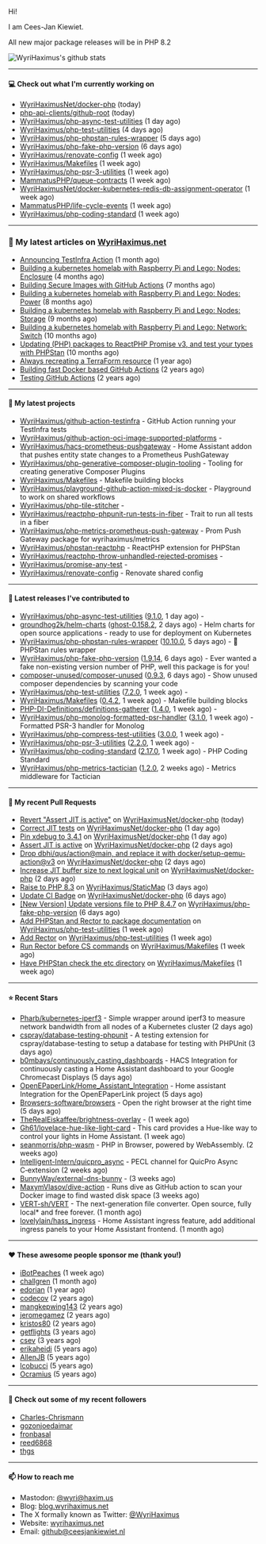 Hi!

I am Cees-Jan Kiewiet.

All new major package releases will be in PHP 8.2

![WyriHaximus's github stats](https://github-readme-stats.vercel.app/api?username=WyriHaximus&show_icons=true)

---

#### 💻 Check out what I'm currently working on

- [WyriHaximusNet/docker-php](https://github.com/WyriHaximusNet/docker-php) (today)
- [php-api-clients/github-root](https://github.com/php-api-clients/github-root) (today)
- [WyriHaximus/php-async-test-utilities](https://github.com/WyriHaximus/php-async-test-utilities) (1 day ago)
- [WyriHaximus/php-test-utilities](https://github.com/WyriHaximus/php-test-utilities) (4 days ago)
- [WyriHaximus/php-phpstan-rules-wrapper](https://github.com/WyriHaximus/php-phpstan-rules-wrapper) (5 days ago)
- [WyriHaximus/php-fake-php-version](https://github.com/WyriHaximus/php-fake-php-version) (6 days ago)
- [WyriHaximus/renovate-config](https://github.com/WyriHaximus/renovate-config) (1 week ago)
- [WyriHaximus/Makefiles](https://github.com/WyriHaximus/Makefiles) (1 week ago)
- [WyriHaximus/php-psr-3-utilities](https://github.com/WyriHaximus/php-psr-3-utilities) (1 week ago)
- [MammatusPHP/queue-contracts](https://github.com/MammatusPHP/queue-contracts) (1 week ago)
- [WyriHaximusNet/docker-kubernetes-redis-db-assignment-operator](https://github.com/WyriHaximusNet/docker-kubernetes-redis-db-assignment-operator) (1 week ago)
- [MammatusPHP/life-cycle-events](https://github.com/MammatusPHP/life-cycle-events) (1 week ago)
- [WyriHaximus/php-coding-standard](https://github.com/WyriHaximus/php-coding-standard) (1 week ago)

---

### 📜 My latest articles on [WyriHaximus.net](https://blog.wyrihaximus.net/)

- [Announcing TestInfra Action](https://blog.wyrihaximus.net/2025/03/announcing-testinfra-action/) (1 month ago)
- [Building a kubernetes homelab with Raspberry Pi and Lego: Nodes: Enclosure](https://blog.wyrihaximus.net/2024/12/building-a-kubernetes-homelab-with-raspberry-pies-and-lego-nodes-enclosure/) (4 months ago)
- [Building Secure Images with GitHub Actions](https://blog.wyrihaximus.net/2024/10/building-secure-images-with-github-actions/) (7 months ago)
- [Building a kubernetes homelab with Raspberry Pi and Lego: Nodes: Power](https://blog.wyrihaximus.net/2024/09/building-a-kubernetes-homelab-with-raspberry-pies-and-lego-nodes-power/) (8 months ago)
- [Building a kubernetes homelab with Raspberry Pi and Lego: Nodes: Storage](https://blog.wyrihaximus.net/2024/08/building-a-kubernetes-homelab-with-raspberry-pies-and-lego-nodes-storage/) (9 months ago)
- [Building a kubernetes homelab with Raspberry Pi and Lego: Network: Switch](https://blog.wyrihaximus.net/2024/07/building-a-kubernetes-homelab-with-raspberry-pies-and-lego-network-switch/) (10 months ago)
- [Updating (PHP) packages to ReactPHP Promise v3, and test your types with PHPStan](https://blog.wyrihaximus.net/2024/06/updating-php-packages-to-reactphp-promise-v3--and-test-your-types-with-phpstan/) (10 months ago)
- [Always recreating a TerraForm resource](https://blog.wyrihaximus.net/2024/04/always-recreating-a-terraform-resource/) (1 year ago)
- [Building fast Docker based GitHub Actions](https://blog.wyrihaximus.net/2023/03/building-fast-docker-based-github-actions/) (2 years ago)
- [Testing GitHub Actions](https://blog.wyrihaximus.net/2023/03/testing-github-actions/) (2 years ago)

---

#### 🌱 My latest projects

- [WyriHaximus/github-action-testinfra](https://github.com/WyriHaximus/github-action-testinfra) - GitHub Action running your TestInfra tests
- [WyriHaximus/github-action-oci-image-supported-platforms](https://github.com/WyriHaximus/github-action-oci-image-supported-platforms) - 
- [WyriHaximus/hacs-prometheus-pushgateway](https://github.com/WyriHaximus/hacs-prometheus-pushgateway) - Home Assistant addon that pushes entity state changes to a Prometheus PushGateway
- [WyriHaximus/php-generative-composer-plugin-tooling](https://github.com/WyriHaximus/php-generative-composer-plugin-tooling) - Tooling for creating generative Composer Plugins
- [WyriHaximus/Makefiles](https://github.com/WyriHaximus/Makefiles) - Makefile building blocks
- [WyriHaximus/playground-github-action-mixed-js-docker](https://github.com/WyriHaximus/playground-github-action-mixed-js-docker) - Playground to work on shared workflows
- [WyriHaximus/php-tile-stitcher](https://github.com/WyriHaximus/php-tile-stitcher) - 
- [WyriHaximus/reactphp-phpunit-run-tests-in-fiber](https://github.com/WyriHaximus/reactphp-phpunit-run-tests-in-fiber) - Trait to run all tests in a fiber
- [WyriHaximus/php-metrics-prometheus-push-gateway](https://github.com/WyriHaximus/php-metrics-prometheus-push-gateway) - Prom Push Gateway package for wyrihaximus/metrics
- [WyriHaximus/phpstan-reactphp](https://github.com/WyriHaximus/phpstan-reactphp) - ReactPHP extension for PHPStan
- [WyriHaximus/reactphp-throw-unhandled-rejected-promises](https://github.com/WyriHaximus/reactphp-throw-unhandled-rejected-promises) - 
- [WyriHaximus/promise-any-test](https://github.com/WyriHaximus/promise-any-test) - 
- [WyriHaximus/renovate-config](https://github.com/WyriHaximus/renovate-config) - Renovate shared config

---

#### 🔭 Latest releases I've contributed to

- [WyriHaximus/php-async-test-utilities](https://github.com/WyriHaximus/php-async-test-utilities) ([9.1.0](https://github.com/WyriHaximus/php-async-test-utilities/releases/tag/9.1.0), 1 day ago) - 
- [groundhog2k/helm-charts](https://github.com/groundhog2k/helm-charts) ([ghost-0.158.2](https://github.com/groundhog2k/helm-charts/releases/tag/ghost-0.158.2), 2 days ago) - Helm charts for open source applications - ready to use for deployment on Kubernetes
- [WyriHaximus/php-phpstan-rules-wrapper](https://github.com/WyriHaximus/php-phpstan-rules-wrapper) ([10.10.0](https://github.com/WyriHaximus/php-phpstan-rules-wrapper/releases/tag/10.10.0), 5 days ago) - 🌯 PHPStan rules wrapper
- [WyriHaximus/php-fake-php-version](https://github.com/WyriHaximus/php-fake-php-version) ([1.9.14](https://github.com/WyriHaximus/php-fake-php-version/releases/tag/1.9.14), 6 days ago) - Ever wanted a fake non-existing version number of PHP, well this package is for you!
- [composer-unused/composer-unused](https://github.com/composer-unused/composer-unused) ([0.9.3](https://github.com/composer-unused/composer-unused/releases/tag/0.9.3), 6 days ago) - Show unused composer dependencies by scanning your code
- [WyriHaximus/php-test-utilities](https://github.com/WyriHaximus/php-test-utilities) ([7.2.0](https://github.com/WyriHaximus/php-test-utilities/releases/tag/7.2.0), 1 week ago) - 
- [WyriHaximus/Makefiles](https://github.com/WyriHaximus/Makefiles) ([0.4.2](https://github.com/WyriHaximus/Makefiles/releases/tag/0.4.2), 1 week ago) - Makefile building blocks
- [PHP-DI-Definitions/definitions-gatherer](https://github.com/PHP-DI-Definitions/definitions-gatherer) ([1.4.0](https://github.com/PHP-DI-Definitions/definitions-gatherer/releases/tag/1.4.0), 1 week ago) - 
- [WyriHaximus/php-monolog-formatted-psr-handler](https://github.com/WyriHaximus/php-monolog-formatted-psr-handler) ([3.1.0](https://github.com/WyriHaximus/php-monolog-formatted-psr-handler/releases/tag/3.1.0), 1 week ago) - Formatted PSR-3 handler for Monolog
- [WyriHaximus/php-compress-test-utilities](https://github.com/WyriHaximus/php-compress-test-utilities) ([3.0.0](https://github.com/WyriHaximus/php-compress-test-utilities/releases/tag/3.0.0), 1 week ago) - 
- [WyriHaximus/php-psr-3-utilities](https://github.com/WyriHaximus/php-psr-3-utilities) ([2.2.0](https://github.com/WyriHaximus/php-psr-3-utilities/releases/tag/2.2.0), 1 week ago) - 
- [WyriHaximus/php-coding-standard](https://github.com/WyriHaximus/php-coding-standard) ([2.17.0](https://github.com/WyriHaximus/php-coding-standard/releases/tag/2.17.0), 1 week ago) - PHP Coding Standard
- [WyriHaximus/php-metrics-tactician](https://github.com/WyriHaximus/php-metrics-tactician) ([1.2.0](https://github.com/WyriHaximus/php-metrics-tactician/releases/tag/1.2.0), 2 weeks ago) - Metrics middleware for Tactician

---

#### 🔨 My recent Pull Requests

- [Revert &#34;Assert JIT is active&#34;](https://github.com/WyriHaximusNet/docker-php/pull/275) on [WyriHaximusNet/docker-php](https://github.com/WyriHaximusNet/docker-php) (today)
- [Correct JIT tests](https://github.com/WyriHaximusNet/docker-php/pull/274) on [WyriHaximusNet/docker-php](https://github.com/WyriHaximusNet/docker-php) (1 day ago)
- [Pin xdebug to 3.4.1](https://github.com/WyriHaximusNet/docker-php/pull/273) on [WyriHaximusNet/docker-php](https://github.com/WyriHaximusNet/docker-php) (1 day ago)
- [Assert JIT is active](https://github.com/WyriHaximusNet/docker-php/pull/272) on [WyriHaximusNet/docker-php](https://github.com/WyriHaximusNet/docker-php) (2 days ago)
- [Drop dbhi/qus/action@main, and replace it with docker/setup-qemu-action@v3](https://github.com/WyriHaximusNet/docker-php/pull/271) on [WyriHaximusNet/docker-php](https://github.com/WyriHaximusNet/docker-php) (2 days ago)
- [Increase JIT buffer size to next logical unit](https://github.com/WyriHaximusNet/docker-php/pull/270) on [WyriHaximusNet/docker-php](https://github.com/WyriHaximusNet/docker-php) (2 days ago)
- [Raise to PHP 8.3](https://github.com/WyriHaximus/StaticMap/pull/91) on [WyriHaximus/StaticMap](https://github.com/WyriHaximus/StaticMap) (3 days ago)
- [Update CI Badge](https://github.com/WyriHaximusNet/docker-php/pull/269) on [WyriHaximusNet/docker-php](https://github.com/WyriHaximusNet/docker-php) (6 days ago)
- [[New Version] Update versions file to PHP 8.4.7](https://github.com/WyriHaximus/php-fake-php-version/pull/142) on [WyriHaximus/php-fake-php-version](https://github.com/WyriHaximus/php-fake-php-version) (6 days ago)
- [Add PHPStan and Rector to package documentation](https://github.com/WyriHaximus/php-test-utilities/pull/1017) on [WyriHaximus/php-test-utilities](https://github.com/WyriHaximus/php-test-utilities) (1 week ago)
- [Add Rector](https://github.com/WyriHaximus/php-test-utilities/pull/1015) on [WyriHaximus/php-test-utilities](https://github.com/WyriHaximus/php-test-utilities) (1 week ago)
- [Run Rector before CS commands](https://github.com/WyriHaximus/Makefiles/pull/20) on [WyriHaximus/Makefiles](https://github.com/WyriHaximus/Makefiles) (1 week ago)
- [Have PHPStan check the etc directory](https://github.com/WyriHaximus/Makefiles/pull/19) on [WyriHaximus/Makefiles](https://github.com/WyriHaximus/Makefiles) (1 week ago)

---

#### ⭐ Recent Stars

- [Pharb/kubernetes-iperf3](https://github.com/Pharb/kubernetes-iperf3) - Simple wrapper around iperf3 to measure network bandwidth from all nodes of a Kubernetes cluster (2 days ago)
- [cspray/database-testing-phpunit](https://github.com/cspray/database-testing-phpunit) - A testing extension for cspray/database-testing to setup a database for testing with PHPUnit (3 days ago)
- [b0mbays/continuously_casting_dashboards](https://github.com/b0mbays/continuously_casting_dashboards) - HACS Integration for continuously casting a Home Assistant dashboard to your Google Chromecast Displays (5 days ago)
- [OpenEPaperLink/Home_Assistant_Integration](https://github.com/OpenEPaperLink/Home_Assistant_Integration) - Home assistant Integration for the OpenEPaperLink project (5 days ago)
- [Browsers-software/browsers](https://github.com/Browsers-software/browsers) - Open the right browser at the right time (5 days ago)
- [TheRealEiskaffee/brightness-overlay](https://github.com/TheRealEiskaffee/brightness-overlay) -  (1 week ago)
- [Gh61/lovelace-hue-like-light-card](https://github.com/Gh61/lovelace-hue-like-light-card) - This card provides a Hue-like way to control your lights in Home Assistant. (1 week ago)
- [seanmorris/php-wasm](https://github.com/seanmorris/php-wasm) - PHP in Browser, powered by WebAssembly. (2 weeks ago)
- [Intelligent-Intern/quicpro_async](https://github.com/Intelligent-Intern/quicpro_async) - PECL channel for QuicPro Async C‑extension (2 weeks ago)
- [BunnyWay/external-dns-bunny](https://github.com/BunnyWay/external-dns-bunny) -  (3 weeks ago)
- [MaxymVlasov/dive-action](https://github.com/MaxymVlasov/dive-action) - Runs dive as GitHub action to scan your Docker image to find wasted disk space (3 weeks ago)
- [VERT-sh/VERT](https://github.com/VERT-sh/VERT) - The next-generation file converter. Open source, fully local* and free forever. (1 month ago)
- [lovelylain/hass_ingress](https://github.com/lovelylain/hass_ingress) - Home Assistant ingress feature, add additional ingress panels to your Home Assistant frontend. (1 month ago)

---

#### ❤️ These awesome people sponsor me (thank you!)

- [iBotPeaches](https://github.com/iBotPeaches) (1 week ago)
- [challgren](https://github.com/challgren) (1 month ago)
- [edorian](https://github.com/edorian) (1 year ago)
- [codecov](https://github.com/codecov) (2 years ago)
- [mangkepwing143](https://github.com/mangkepwing143) (2 years ago)
- [jeromegamez](https://github.com/jeromegamez) (2 years ago)
- [kristos80](https://github.com/kristos80) (2 years ago)
- [getflights](https://github.com/getflights) (3 years ago)
- [csev](https://github.com/csev) (3 years ago)
- [erikaheidi](https://github.com/erikaheidi) (5 years ago)
- [AllenJB](https://github.com/AllenJB) (5 years ago)
- [lcobucci](https://github.com/lcobucci) (5 years ago)
- [Ocramius](https://github.com/Ocramius) (5 years ago)

---

#### 👯 Check out some of my recent followers

- [Charles-Chrismann](https://github.com/Charles-Chrismann)
- [gozonjoedaimar](https://github.com/gozonjoedaimar)
- [fronbasal](https://github.com/fronbasal)
- [reed6868](https://github.com/reed6868)
- [thgs](https://github.com/thgs)

---

#### 📫 How to reach me

- Mastodon: [@wyri@haxim.us](https://toot-toot.wyrihaxim.us/@wyri)
- Blog: [blog.wyrihaximus.net](https://blog.wyrihaximus.net/)
- The X formally known as Twitter: [@WyriHaximus](https://twitter.com/WyriHaximus)
- Website: [wyrihaximus.net](https://wyrihaximus.net/)
- Email: [github@ceesjankiewiet.nl](mailto:github@ceesjankiewiet.nl)
